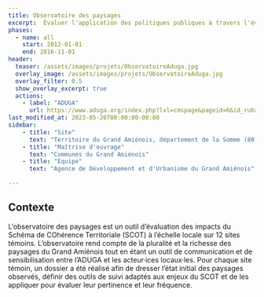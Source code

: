 ```yaml
---
title: Observatoire des paysages
excerpt:  Évaluer l'application des politiques publiques à travers l'évolution des paysages du Grand Amiénois
phases:
  - name: all
    start: 2012-01-01
    end: 2016-11-01
header:
  teaser: /assets/images/projets/ObservatoireAduga.jpg
  overlay_image: /assets/images/projets/ObservatoireAduga.jpg
  overlay_filter: 0.5
  show_overlay_excerpt: true
  actions:
    - label: "ADUGA"
      url: https://www.aduga.org/index.php?lvl=cmspage&pageid=6&id_rubrique=112
last_modified_at: 2023-05-26T00:00:00-00:00
sidebar:
    - title: "Site"
      text: "Territoire du Grand Amiénois, département de la Somme (80)"
    - title: "Maîtrise d'ouvrage"
      text: "Communes du Grand Amiénois"
    - title: "Equipe"
      text: "Agence de Développement et d'Urbanisme du Grand Amiénois"

---
```

## Contexte 

L’observatoire des paysages est un outil d’évaluation des impacts du Schéma de COhérence Territoriale (SCOT) à l’échelle locale sur 12 sites témoins. L’observatoire rend compte de la pluralité et la richesse des paysages du Grand Amiénois tout en étant un outil de communication et de sensibilisation entre l’ADUGA et les acteur·ices locaux·les.
Pour chaque site témoin, un dossier a été réalisé afin de dresser l’état initial des paysages observés, définir des outils de suivi adaptés aux enjeux du SCOT et de les appliquer pour évaluer leur pertinence et leur fréquence.
